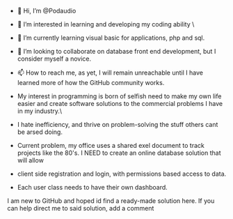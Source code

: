 - 👋 Hi, I’m @Podaudio
- 👀 I’m interested in learning and developing my coding ability  \
- 🌱 I’m currently learning visual basic for applications, php and sql.
- 💞️ I’m looking to collaborate on database front end development, but I consider myself a novice.
- 📫 How to reach me, as yet, I will remain unreachable until I have learned more of how the GitHub community works.

- My interest in programming is born of selfish need to make my own life easier and create software solutions to the commercial problems I have in my industry.\
- I hate inefficiency, and thrive on problem-solving the stuff others cant be arsed doing.

- Current problem, my office uses a shared exel document to track projects like the 80's. I NEED to create an online database solution that will allow
- client side registration and login, with permissions based access to data. 
- Each user class needs to have their own dashboard.

I am new to GitHub and hoped id find a ready-made solution here.  If you can help direct me to said solution, add a comment

<!---
Podaudio/Podaudio is a ✨ special ✨ repository because its `README.md` (this file) appears on your GitHub profile.
You can click the Preview link to take a look at your changes.
--->
